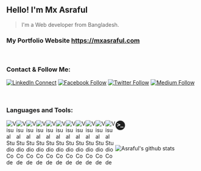 
## Hello! I'm Mx Asraful

>I'm a Web developer from Bangladesh.

### My Portfolio Website https://mxasraful.com

<br/>

### Contact & Follow Me:

[![LinkedIn Connect](https://cdn2.iconfinder.com/data/icons/social-18/512/LinkedIn-20.png)](https://www.linkedin.com/in/mxasraful/) 
[![Facebook Follow](https://cdn2.iconfinder.com/data/icons/social-media-2285/512/1_Facebook_colored_svg_copy-20.png)](https://facebook.com/mxasrafulofficial/) 
[![Twitter Follow](https://cdn1.iconfinder.com/data/icons/logotypes/32/circle-twitter-20.png)](https://twitter.com/MxAsraful) 
[![Medium Follow](https://cdn1.iconfinder.com/data/icons/social-media-logos-7/64/medium-20.png)](https://mxasraful.medium.com/) 


<br />

### Languages and Tools:

<img align="left" alt="Visual Studio Code" width="26px" src="https://upload.wikimedia.org/wikipedia/commons/thumb/2/2d/Visual_Studio_Code_1.18_icon.svg/1028px-Visual_Studio_Code_1.18_icon.svg.png" />
<img align="left" alt="Visual Studio Code" width="26px" src="https://cdn1.iconfinder.com/data/icons/logotypes/32/badge-html-5-512.png" />
<img align="left" alt="Visual Studio Code" width="26px" src="https://cdn4.iconfinder.com/data/icons/social-media-logos-6/512/121-css3-512.png" />
<img align="left" alt="Visual Studio Code" width="26px" src="https://upload.wikimedia.org/wikipedia/commons/thumb/9/99/Unofficial_JavaScript_logo_2.svg/1200px-Unofficial_JavaScript_logo_2.svg.png" />
<img align="left" alt="Visual Studio Code" width="26px" src="https://cdn3.iconfinder.com/data/icons/popular-services-brands/512/node-256.png" />
<img align="left" alt="Visual Studio Code" width="26px" src="https://cdn4.iconfinder.com/data/icons/logos-3/600/React.js_logo-256.png" />
<img align="left" alt="Visual Studio Code" width="26px" src="https://user-images.githubusercontent.com/11978772/40430921-73d53922-5e63-11e8-8dcd-1662136c3212.png" />
<img align="left" alt="Visual Studio Code" width="26px" src="https://cdn4.iconfinder.com/data/icons/google-i-o-2016/512/google_firebase-2-256.png" />
<img align="left" alt="Visual Studio Code" width="26px" src="https://img.icons8.com/color/452/bootstrap.png" />
<img align="left" alt="Visual Studio Code" width="26px" src="https://cdn4.iconfinder.com/data/icons/scripting-and-programming-languages/512/JQuery_logo-512.png" />
<img align="left" alt="Visual Studio Code" width="26px" src="https://cdn4.iconfinder.com/data/icons/social-media-logos-6/512/71-github-256.png" />
<img align="left" alt="Visual Studio Code" width="26px" src="https://raw.githubusercontent.com/github/explore/80688e429a7d4ef2fca1e82350fe8e3517d3494d/topics/terminal/terminal.png" />

<br />
<br />
<br />


![Asraful's github stats]([https://github-readme-stats.vercel.app/api?username=mxasraful&show_icons=true&theme=dark])

<br />


[twfollow]: https://twitter.com/intent/follow?screen_name=mxasraful
[github]: https://github.com/mxasraful
[linkedin]: https://www.linkedin.com/in/mxasraful

